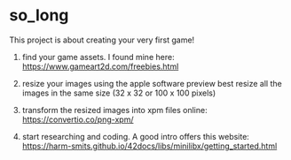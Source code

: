 # so_long
This project is about creating your very first game!

1. find your game assets. I found mine here:
https://www.gameart2d.com/freebies.html

2. resize your images using the apple software preview 
best resize all the images in the same size (32 x 32 or 100 x 100 pixels)

3. transform the resized images into xpm files online:
https://convertio.co/png-xpm/

4. start researching and coding. A good intro offers this website:
https://harm-smits.github.io/42docs/libs/minilibx/getting_started.html

